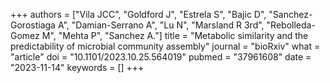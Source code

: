 +++
authors = ["Vila JCC", "Goldford J", "Estrela S", "Bajic D", "Sanchez-Gorostiaga A", "Damian-Serrano A", "Lu N", "Marsland R 3rd", "Rebolleda-Gomez M", "Mehta P", "Sanchez A."]
title = "Metabolic similarity and the predictability of microbial community assembly"
journal = "bioRxiv"
what = "article"
doi = "10.1101/2023.10.25.564019"
pubmed = "37961608"
date = "2023-11-14"
keywords = []
+++

